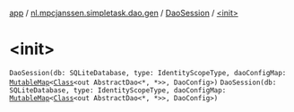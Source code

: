 [app](../../index.md) / [nl.mpcjanssen.simpletask.dao.gen](../index.md) / [DaoSession](index.md) / [&lt;init&gt;](.)

# &lt;init&gt;

`DaoSession(db: SQLiteDatabase, type: IdentityScopeType, daoConfigMap: `[`MutableMap`](https://kotlinlang.org/api/latest/jvm/stdlib/kotlin.collections/-mutable-map/index.html)`<`[`Class`](http://docs.oracle.com/javase/6/docs/api/java/lang/Class.html)`<out AbstractDao<*, *>>, DaoConfig>)`
`DaoSession(db: SQLiteDatabase, type: IdentityScopeType, daoConfigMap: `[`MutableMap`](https://kotlinlang.org/api/latest/jvm/stdlib/kotlin.collections/-mutable-map/index.html)`<`[`Class`](http://docs.oracle.com/javase/6/docs/api/java/lang/Class.html)`<out AbstractDao<*, *>>, DaoConfig>)`